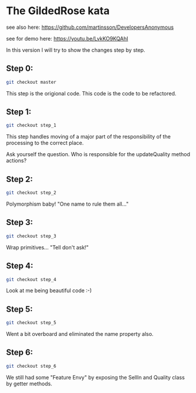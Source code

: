 # The GildedRose kata #

see also here: https://github.com/martinsson/DevelopersAnonymous

see for demo here: https://youtu.be/LvkKO9KQAhI

In this version I will try to show the changes step by step.


## Step 0: 

```bash
git checkout master
```

This step is the origional code. This code is the code to be refactored.

## Step 1:

```bash
git checkout step_1
```

This step handles moving of a major part of the responsibility of the processing to the correct place.

Ask yourself the question. Who is responsible for the updateQuality method actions?

## Step 2:

```bash
git checkout step_2
```

Polymorphism baby! "One name to rule them all..."

## Step 3:

```bash
git checkout step_3
```

Wrap primitives... "Tell don't ask!"

## Step 4:

```bash
git checkout step_4
```

Look at me being beautiful code :-)



## Step 5:

```bash
git checkout step_5
```

Went a bit overboard and eliminated the name property also.


## Step 6:

```bash
git checkout step_6
```

We still had some "Feature Envy" by exposing the SellIn and Quality class by getter methods.

